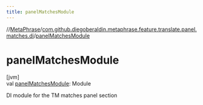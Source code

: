 ```yaml
---
title: panelMatchesModule
---
```

//[MetaPhrase](../../index.html)/[com.github.diegoberaldin.metaphrase.feature.translate.panel.matches.di](index.html)/[panelMatchesModule](panel-matches-module.html)



# panelMatchesModule



[jvm]\
val [panelMatchesModule](panel-matches-module.html): Module



DI module for the TM matches panel section




